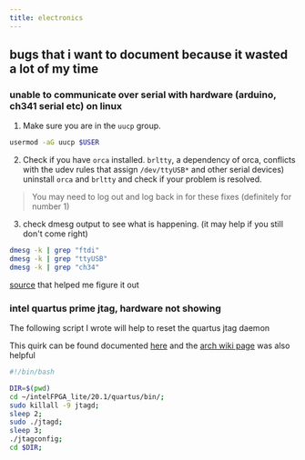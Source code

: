 ```yaml
---
title: electronics
---
```

<!--
This is where I try to store all the information that I frequently forget or need a refresher on.

## connectors

crimp connectors often have a lip that can be pressed in order to remove the wires from the connector.

some common connectors are:

- jst
- dupont
- molex

[This video](https://www.youtube.com/watch?v=GZOh1NzqzzU) is a very thorough explanation of how to crimp many types of connectors.

## digital electronics

### bitwise operations

Multiplication by 2 can be accomplished by shifting the bits in a register to the left by 1

Division by 2 can be accomplished by shifting the bits in a register to the right by 1

Modulo as well as many other operations can be done similarly

See [this post](https://mastodon.social/@elbosso/106767096728015399) and [this article](https://graphics.stanford.edu/~seander/bithacks.html)

This [wiki on bitmath](https://bisqwit.iki.fi/story/howto/bitmath/) is also really good

## esp32

- [esp32 basic interpreter](https://hackaday.com/2016/10/27/basic-interpreter-hidden-in-esp32-silicon/)
- [esp32 forth](https://esp32forth.appspot.com/ESP32forth.html)

## Software Tools

- [wokwi arduino simulator](https://wokwi.com/)
- [flux - collaborative EDA](https://www.flux.ai/p)
-->

## bugs that i want to document because it wasted a lot of my time

### unable to communicate over serial with hardware (arduino, ch341 serial etc) on linux

1. Make sure you are in the ``uucp`` group.
```bash
usermod -aG uucp $USER
```
2. Check if you have ``orca`` installed. ``brltty``, a dependency of orca, conflicts with the udev rules that assign ``/dev/ttyUSB*`` and other serial devices) uninstall ``orca`` and ``brltty`` and check if your problem is resolved.

> You may need to log out and log back in for these fixes (definitely for number 1)

3. check dmesg output to see what is happening. (it may help if you still don't come right)

```bash
dmesg -k | grep "ftdi"
dmesg -k | grep "ttyUSB"
dmesg -k | grep "ch34"
```

[source](https://www.ftdichip.com/Support/Documents/TechnicalNotes/TN_102_Customising_FTDI_VID_PID_In_Linux(FT_000081).pdf) that helped me figure it out

### intel quartus prime jtag, hardware not showing

The following script I wrote will help to reset the quartus jtag daemon

This quirk can be found documented [here](https://ecen3350.rocks/static/usb-blaster.pdf) and the [arch wiki page](https://wiki.archlinux.org/title/Intel_Quartus_Prime#Error_when_scanning_hardware_-_Server_error) was also helpful

```bash
#!/bin/bash

DIR=$(pwd)
cd ~/intelFPGA_lite/20.1/quartus/bin/;
sudo killall -9 jtagd;
sleep 2;
sudo ./jtagd;
sleep 3;
./jtagconfig;
cd $DIR;
```
